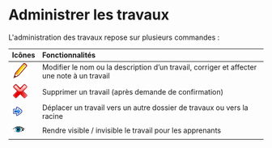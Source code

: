 # Administrer les travaux

L'administration des travaux repose sur plusieurs commandes :

| Icônes | Fonctionnalités |
| :--- | :--- |
| ![](../../.gitbook/assets/edit.png) | Modifier le nom ou la description d’un travail, corriger et affecter une note à un travail |
| ![](../../.gitbook/assets/graficos27.png) | Supprimer un travail \(après demande de confirmation\) |
| ![](../../.gitbook/assets/image163%20%281%29.png) | Déplacer un travail vers un autre dossier de travaux ou vers la racine |
| ![](../../.gitbook/assets/visible.png) | Rendre visible / invisible le travail pour les apprenants |

